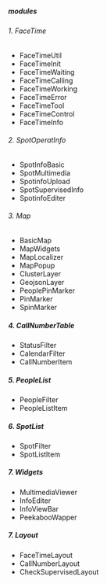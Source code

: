 ##### modules

###### 1. FaceTime

- FaceTimeUtil
- FaceTimeInit
- FaceTimeWaiting
- FaceTimeCalling
- FaceTimeWorking
- FaceTimeError
- FaceTimeTool
- FaceTimeControl
- FaceTimeInfo

###### 2. SpotOperatInfo

- SpotInfoBasic
- SpotMultimedia
- SpotinfoUpload
- SpotSupervisedInfo
- SpotinfoEditer

###### 3. Map

- BasicMap
- MapWidgets
- MapLocalizer
- MapPopup
- ClusterLayer
- GeojsonLayer
- PeoplePinMarker
- PinMarker
- SpinMarker

##### 4. CallNumberTable

- StatusFilter
- CalendarFilter
- CallNumberItem

##### 5. PeopleList

- PeopleFilter
- PeopleListItem

##### 6. SpotList

- SpotFilter
- SpotListItem

##### 7. Widgets

- MultimediaViewer
- InfoEditer
- InfoViewBar
- PeekabooWapper

##### 7. Layout

- FaceTimeLayout
- CallNumberLayout
- CheckSupervisedLayout
